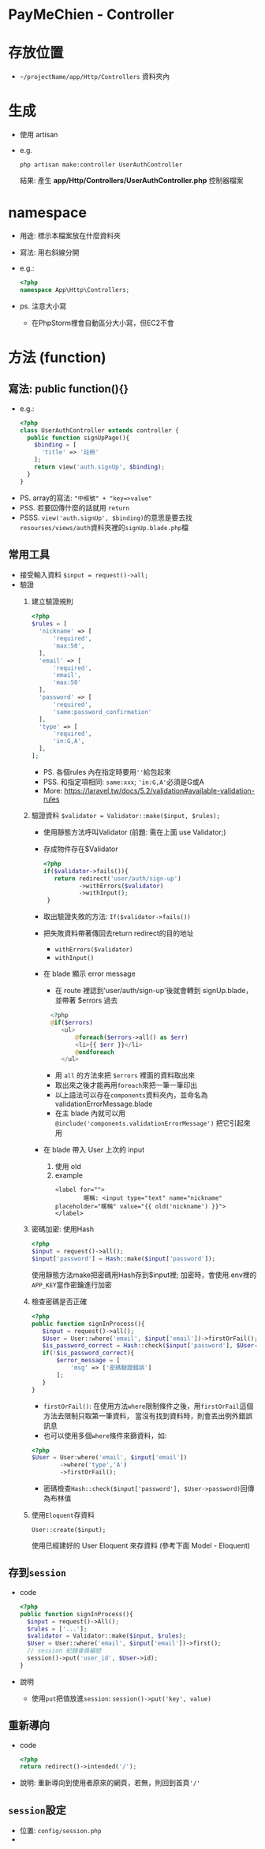 PayMeChien - Controller
===
# 存放位置
* `~/projectName/app/Http/Controllers` 資料夾內
# 生成
* 使用 artisan
* e.g.
    ```
    php artisan make:controller UserAuthController 
    ```
    
    結果: 產生 **app/Http/Controllers/UserAuthController.php** 控制器檔案

    
# namespace
* 用途: 標示本檔案放在什麼資料夾
* 寫法: 用右斜線分開 
* e.g.:
    
    ```php
    <?php
    namespace App\Http\Controllers;
    ``` 
    
* ps. 注意大小寫
    * 在PhpStorm裡會自動區分大小寫，但EC2不會

# 方法 (function)
## 寫法: public function(){}
   * e.g.:
        ```php
        <?php
        class UserAuthController extends controller {
          public function signUpPage(){
            $binding = [
              'title' => '註冊'
            ];
            return view('auth.signUp', $binding);
          }
        }
        ```
   * PS. array的寫法: `"中框號" + "key=>value"` 
   * PSS. 若要回傳什麼的話就用 `return` 
   * PSSS. `view('auth.signUp', $binding)`的意思是要去找`resourses/views/auth`資料夾裡的`signUp.blade.php`檔 
## 常用工具
* 接受輸入資料
 `$input = request()->all;`
* 驗證
    1. 建立驗證規則
        ```php
        <?php
        $rules = [
          'nickname' => [
              'required',
              'max:50',
          ],
          'email' => [
              'required',
              'email',
              'max:50'   
          ],
          'password' => [
              'required',
              'same:password_confirmation'  
          ],
          'type' => [
              'required',
              'in:G,A',  
          ],
        ];
        ````
        
        * PS. 各個rules 內在指定時要用`''`給包起來
        * PSS. 和指定項相同: `same:xxx`; `'in:G,A'`必須是G或A
        * More: https://laravel.tw/docs/5.2/validation#available-validation-rules
    
    2. 驗證資料
        `$validator = Validator::make($input, $rules);`
        * 使用靜態方法呼叫Validator (前題: 需在上面 use Validator;)
        * 存成物件存在$Validator
            ```php
            <?php
            if($validator->fails()){
               return redirect('user/auth/sign-up')
                      ->withErrors($validator)
                      ->withInput();
             }
            ```
        * 取出驗證失敗的方法: `If($validator->fails())`
        * 把失敗資料帶著傳回去return redirect的目的地址
           * `withErrors($validator)`
           * `withInput()`
        * 在 blade 顯示 error message
           * 在 route 裡認到'user/auth/sign-up'後就會轉到 signUp.blade，並帶著 $errors 過去
           
           ```php
             <?php
             @if($errors)
                <ul>
                    @foreach($errors->all() as $err)
                    <li>{{ $err }}</li>
                    @endforeach
                </ul>
           ```
           
           * 用 `all` 的方法來把 `$errors` 裡面的資料取出來
           * 取出來之後才能再用`foreach`來把一筆一筆印出
           * 以上語法可以存在`components`資料夾內，並命名為validationErrorMessage.blade
           * 在主 blade 內就可以用 `@include('components.validationErrorMessage')` 把它引起來用
        * 在 blade 帶入 User 上次的 input
            1. 使用 old
            2. example
                ```
                <label for="">
                        暱稱: <input type="text" name="nickname" placeholder="暱稱" value="{{ old('nickname') }}">
                </label>
                ``` 
    3. 密碼加密: 使用Hash
        ```php
        <?php
        $input = request()->all();
        $input['password'] = Hash::make($input['password']);
        ```
        使用靜態方法make把密碼用Hash存到$input裡; 加密時，會使用.env裡的`APP_KEY`當作密鑰進行加密
    
    4. 檢查密碼是否正確
        ```php
        <?php
        public function signInProcess(){
           $input = request()->all();
           $User = User::where('email', $input['email'])->firstOrFail();
           $is_password_correct = Hash::check($input['password'], $User->password);
           if(!$is_password_correct){
               $error_message = [
                   'msg' => ['密碼驗證錯誤']
               ];     
           }
        }
        ```
        
        - `firstOrFail()`: 在使用方法`where`限制條件之後，用`firstOrFail`這個方法去限制只取第一筆資料，
        當沒有找到資料時，則會丟出例外錯誤訊息
        - 也可以使用多個`where`條件來篩資料，如:
        ```php
        <?php
        $User = User:where('email', $input['email'])
                ->where('type','A')
                ->firstOrFail();
        ```
        
        - 密碼檢查`Hash::check($input['password'], $User->password)`回傳為布林值
    5. 使用`Eloquent`存資料
        ```
        User::create($input);
        ```
        使用已經建好的 User Eloquent 來存資料 (參考下面 Model - Eloquent)
## 存到`session`
- code 
    ```php
    <?php
    public function signInProcess(){
      $input = request()->All();
      $rules = ['...'];
      $validator = Validator::make($input, $rules);
      $User = User::where('email', $input['email'])->first();
      // session 紀錄會員編號
      session()->put('user_id', $User->id);
    }
    ```
 
 - 說明   
    - 使用`put`把值放進`session`: `session()->put('key', value)`
 
 ## 重新導向
 - code
    ```php
    <?php
    return redirect()->intended('/');
    ```
 
 - 說明: 重新導向到使用者原來的網頁，若無，則回到首頁`'/'`
 
 ## `session`設定
 - 位置: `config/session.php`
 - 
    
